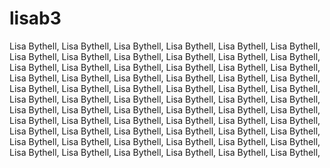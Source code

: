 # lisab3
Lisa Bythell, Lisa Bythell,
Lisa Bythell, Lisa Bythell,
Lisa Bythell, Lisa Bythell,
Lisa Bythell, Lisa Bythell,
Lisa Bythell, Lisa Bythell,
Lisa Bythell, Lisa Bythell,
Lisa Bythell, Lisa Bythell,
Lisa Bythell, Lisa Bythell,
Lisa Bythell, Lisa Bythell,
Lisa Bythell, Lisa Bythell,
Lisa Bythell, Lisa Bythell,
Lisa Bythell, Lisa Bythell,
Lisa Bythell, Lisa Bythell,
Lisa Bythell, Lisa Bythell,
Lisa Bythell, Lisa Bythell,
Lisa Bythell, Lisa Bythell,
Lisa Bythell, Lisa Bythell,
Lisa Bythell, Lisa Bythell,
Lisa Bythell, Lisa Bythell,
Lisa Bythell, Lisa Bythell,
Lisa Bythell, Lisa Bythell,
Lisa Bythell, Lisa Bythell,
Lisa Bythell, Lisa Bythell,
Lisa Bythell, Lisa Bythell,
Lisa Bythell, Lisa Bythell,
Lisa Bythell, Lisa Bythell,
Lisa Bythell, Lisa Bythell,
Lisa Bythell, Lisa Bythell,
Lisa Bythell, Lisa Bythell,
Lisa Bythell, Lisa Bythell,
Lisa Bythell, Lisa Bythell,
Lisa Bythell, Lisa Bythell,
Lisa Bythell, Lisa Bythell,



